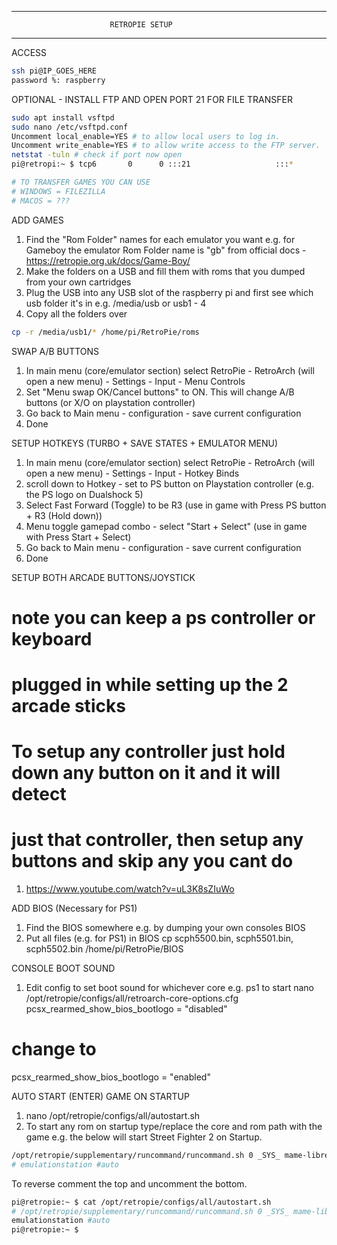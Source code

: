 ___________________________________________________________________________

                          RETROPIE SETUP
___________________________________________________________________________

ACCESS
```bash
ssh pi@IP_GOES_HERE
password %: raspberry
```

OPTIONAL - INSTALL FTP AND OPEN PORT 21 FOR FILE TRANSFER
```bash
sudo apt install vsftpd
sudo nano /etc/vsftpd.conf
Uncomment local_enable=YES # to allow local users to log in.
Uncomment write_enable=YES # to allow write access to the FTP server.
netstat -tuln # check if port now open
pi@retropi:~ $ tcp6       0      0 :::21                   :::*                    LISTEN 

# TO TRANSFER GAMES YOU CAN USE 
# WINDOWS = FILEZILLA
# MACOS = ???
```

ADD GAMES
1. Find the "Rom Folder" names for each emulator you want e.g. for Gameboy
the emulator Rom Folder name is "gb" from official docs - https://retropie.org.uk/docs/Game-Boy/ 
2. Make the folders on a USB and fill them with roms that you dumped from your own cartridges
3. Plug the USB into any USB slot of the raspberry pi and first see which usb folder it's in
e.g. /media/usb or usb1 - 4
4. Copy all the folders over
```bash
cp -r /media/usb1/* /home/pi/RetroPie/roms 
```

SWAP A/B BUTTONS
1. In main menu (core/emulator section) select RetroPie - RetroArch (will open a new menu) -
Settings - Input - Menu Controls
2. Set "Menu swap OK/Cancel buttons" to ON. This will change A/B buttons (or X/O on playstation controller)
3. Go back to Main menu - configuration - save current configuration
4. Done

SETUP HOTKEYS (TURBO + SAVE STATES + EMULATOR MENU)
1. In main menu (core/emulator section) select RetroPie - RetroArch (will open a new menu) -
Settings - Input - Hotkey Binds
2. scroll down to Hotkey - set to PS button on Playstation controller 
(e.g. the PS logo on Dualshock 5)
3. Select Fast Forward (Toggle) to be R3 (use in game with Press PS button + R3 (Hold down))
4. Menu toggle gamepad combo - select "Start + Select" (use in game with Press Start + Select)
5. Go back to Main menu - configuration - save current configuration
6. Done

SETUP BOTH ARCADE BUTTONS/JOYSTICK
# note you can keep a ps controller or keyboard 
# plugged in while setting up the 2 arcade sticks
# To setup any controller just hold down any button on it and it will detect
# just that controller, then setup any buttons and skip any you cant do
1. https://www.youtube.com/watch?v=uL3K8sZIuWo


ADD BIOS
(Necessary for PS1)
1. Find the BIOS somewhere e.g. by dumping your own consoles BIOS
1. Put all files (e.g. for PS1) in BIOS
cp scph5500.bin, scph5501.bin, scph5502.bin /home/pi/RetroPie/BIOS


CONSOLE BOOT SOUND
1. Edit config to set boot sound for whichever core e.g. ps1 to start
nano /opt/retropie/configs/all/retroarch-core-options.cfg
pcsx_rearmed_show_bios_bootlogo = "disabled"
# change to
pcsx_rearmed_show_bios_bootlogo = "enabled"


AUTO START (ENTER) GAME ON STARTUP

1. nano /opt/retropie/configs/all/autostart.sh
2. To start any rom on startup type/replace the core and rom path with the game 
e.g. the below will start Street Fighter 2 on Startup.
```bash
/opt/retropie/supplementary/runcommand/runcommand.sh 0 _SYS_ mame-libretro ~/RetroPie/roms/mame-libretro/sf2ce.zip &&$
# emulationstation #auto
```
To reverse comment the top and uncomment the bottom.
```bash
pi@retropie:~ $ cat /opt/retropie/configs/all/autostart.sh
# /opt/retropie/supplementary/runcommand/runcommand.sh 0 _SYS_ mame-libretro ~/RetroPie/roms/mame-libretro/sf2ce.zip && emulationstation
emulationstation #auto
pi@retropie:~ $
```
